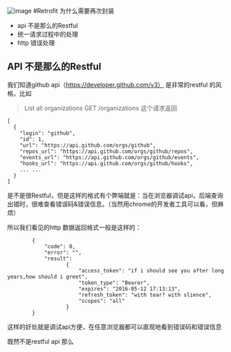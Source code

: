 ![image](https://github.com/AnyLifeZLB/Retrofit2.0_Demo/raw/master/banner.jpg)
#Retrofit 为什么需要再次封装

- api 不是那么的Restful  
- 统一请求过程中的处理
- http 错误处理  
## API 不是那么的Restful
我们知道github api（https://developer.github.com/v3） 是非常的restful 的风格，比如  
>List all organizations GET /organizations 这个请求返回
```
[
  {
    "login": "github",
    "id": 1,
    "url": "https://api.github.com/orgs/github",
    "repos_url": "https://api.github.com/orgs/github/repos",
    "events_url": "https://api.github.com/orgs/github/events",
    "hooks_url": "https://api.github.com/orgs/github/hooks",
    ... ...
  }
]
```
是不是很Restful，但是这样的格式有个弊端就是：当在浏览器调试api，后端查询出错时，很难查看错误码&错误信息。（当然用chrome的开发者工具可以看，但麻烦）

所以我们看见的http 数据返回格式一般是这样的：  
```
        {
            "code": 0, 
            "error": "",
            "result":
                   {
                       "access_token": "if i should see you after long years,how should i greet",
                       "token_type": "Bearer",
                       "expires": "2016-05-12 17:13:13",
                       "refresh_token": "with tear? with slience",
                       "scopes": "all"
                   }
        }
```  
这样的好处就是调试api方便，在任意浏览器都可以直观地看到错误码和错误信息

既然不是restful api 那么





